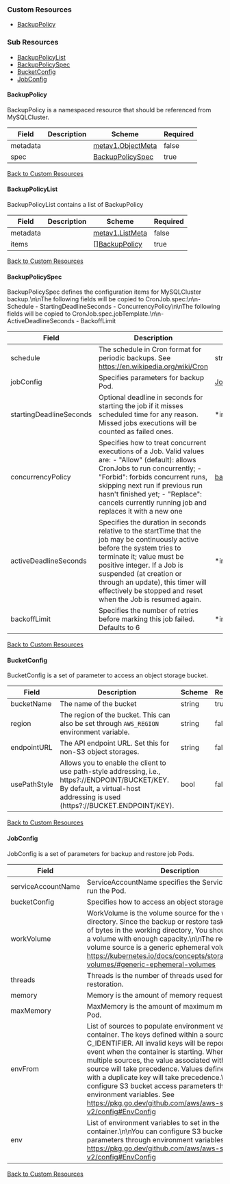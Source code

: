 
### Custom Resources

* [BackupPolicy](#backuppolicy)

### Sub Resources

* [BackupPolicyList](#backuppolicylist)
* [BackupPolicySpec](#backuppolicyspec)
* [BucketConfig](#bucketconfig)
* [JobConfig](#jobconfig)

#### BackupPolicy

BackupPolicy is a namespaced resource that should be referenced from MySQLCluster.

| Field | Description | Scheme | Required |
| ----- | ----------- | ------ | -------- |
| metadata |  | [metav1.ObjectMeta](https://pkg.go.dev/k8s.io/apimachinery/pkg/apis/meta/v1#ObjectMeta) | false |
| spec |  | [BackupPolicySpec](#backuppolicyspec) | true |

[Back to Custom Resources](#custom-resources)

#### BackupPolicyList

BackupPolicyList contains a list of BackupPolicy

| Field | Description | Scheme | Required |
| ----- | ----------- | ------ | -------- |
| metadata |  | [metav1.ListMeta](https://pkg.go.dev/k8s.io/apimachinery/pkg/apis/meta/v1#ListMeta) | false |
| items |  | [][BackupPolicy](#backuppolicy) | true |

[Back to Custom Resources](#custom-resources)

#### BackupPolicySpec

BackupPolicySpec defines the configuration items for MySQLCluster backup.\n\nThe following fields will be copied to CronJob.spec:\n\n- Schedule - StartingDeadlineSeconds - ConcurrencyPolicy\n\nThe following fields will be copied to CronJob.spec.jobTemplate.\n\n- ActiveDeadlineSeconds - BackoffLimit

| Field | Description | Scheme | Required |
| ----- | ----------- | ------ | -------- |
| schedule | The schedule in Cron format for periodic backups. See https://en.wikipedia.org/wiki/Cron | string | true |
| jobConfig | Specifies parameters for backup Pod. | [JobConfig](#jobconfig) | true |
| startingDeadlineSeconds | Optional deadline in seconds for starting the job if it misses scheduled time for any reason.  Missed jobs executions will be counted as failed ones. | *int64 | false |
| concurrencyPolicy | Specifies how to treat concurrent executions of a Job. Valid values are: - \"Allow\" (default): allows CronJobs to run concurrently; - \"Forbid\": forbids concurrent runs, skipping next run if previous run hasn't finished yet; - \"Replace\": cancels currently running job and replaces it with a new one | [batchv1beta1.ConcurrencyPolicy](https://pkg.go.dev/k8s.io/api/batch/v1beta1#ConcurrencyPolicy) | false |
| activeDeadlineSeconds | Specifies the duration in seconds relative to the startTime that the job may be continuously active before the system tries to terminate it; value must be positive integer. If a Job is suspended (at creation or through an update), this timer will effectively be stopped and reset when the Job is resumed again. | *int64 | false |
| backoffLimit | Specifies the number of retries before marking this job failed. Defaults to 6 | *int32 | false |

[Back to Custom Resources](#custom-resources)

#### BucketConfig

BucketConfig is a set of parameter to access an object storage bucket.

| Field | Description | Scheme | Required |
| ----- | ----------- | ------ | -------- |
| bucketName | The name of the bucket | string | true |
| region | The region of the bucket. This can also be set through `AWS_REGION` environment variable. | string | false |
| endpointURL | The API endpoint URL.  Set this for non-S3 object storages. | string | false |
| usePathStyle | Allows you to enable the client to use path-style addressing, i.e., https?://ENDPOINT/BUCKET/KEY. By default, a virtual-host addressing is used (https?://BUCKET.ENDPOINT/KEY). | bool | false |

[Back to Custom Resources](#custom-resources)

#### JobConfig

JobConfig is a set of parameters for backup and restore job Pods.

| Field | Description | Scheme | Required |
| ----- | ----------- | ------ | -------- |
| serviceAccountName | ServiceAccountName specifies the ServiceAccount to run the Pod. | string | true |
| bucketConfig | Specifies how to access an object storage bucket. | [BucketConfig](#bucketconfig) | true |
| workVolume | WorkVolume is the volume source for the working directory. Since the backup or restore task can use a lot of bytes in the working directory, You should always give a volume with enough capacity.\n\nThe recommended volume source is a generic ephemeral volume. https://kubernetes.io/docs/concepts/storage/ephemeral-volumes/#generic-ephemeral-volumes | corev1.VolumeSource | true |
| threads | Threads is the number of threads used for backup or restoration. | int | false |
| memory | Memory is the amount of memory requested for the Pod. | *[resource.Quantity](https://pkg.go.dev/k8s.io/apimachinery/pkg/api/resource#Quantity) | false |
| maxMemory | MaxMemory is the amount of maximum memory for the Pod. | *[resource.Quantity](https://pkg.go.dev/k8s.io/apimachinery/pkg/api/resource#Quantity) | false |
| envFrom | List of sources to populate environment variables in the container. The keys defined within a source must be a C_IDENTIFIER. All invalid keys will be reported as an event when the container is starting. When a key exists in multiple sources, the value associated with the last source will take precedence. Values defined by an Env with a duplicate key will take precedence.\n\nYou can configure S3 bucket access parameters through environment variables. See https://pkg.go.dev/github.com/aws/aws-sdk-go-v2/config#EnvConfig | [][corev1.EnvFromSource](https://pkg.go.dev/k8s.io/api/core/v1#EnvFromSource) | false |
| env | List of environment variables to set in the container.\n\nYou can configure S3 bucket access parameters through environment variables. See https://pkg.go.dev/github.com/aws/aws-sdk-go-v2/config#EnvConfig | [][corev1.EnvVar](https://pkg.go.dev/k8s.io/api/core/v1#EnvVar) | false |

[Back to Custom Resources](#custom-resources)
